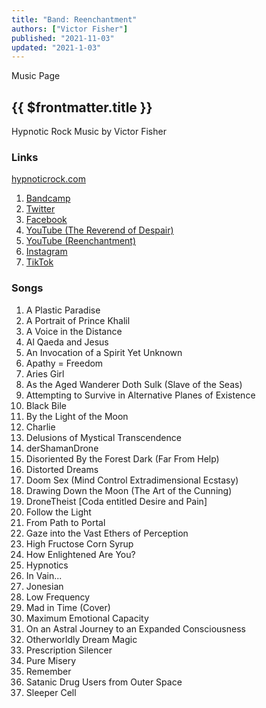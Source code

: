 ```yaml
---
title: "Band: Reenchantment"
authors: ["Victor Fisher"]
published: "2021-11-03"
updated: "2021-1-03"
---
```


<g-link to="/music">Music Page</g-link>

## {{ $frontmatter.title }}

Hypnotic Rock Music by Victor Fisher

### Links

<a href="http://hypnoticrock.com">hypnoticrock.com</a>

1. <a href="https://reenchantment.bandcamp.com">Bandcamp</a>
2. <a href="https://twitter.com/hypnoticrock">Twitter</a>
3. <a href="https://www.facebook.com/hypnoticrock">Facebook</a>
4. <a href="https://www.youtube.com/user/reverendofdespair">YouTube (The Reverend of Despair)</a>
5. <a href="https://www.youtube.com/channel/UCUty3MJPa-JrdNLJtiSxttA">YouTube (Reenchantment)</a>
6. <a href="https://www.instagram.com/hypnoticrock">Instagram</a>
7. <a href="https://www.tiktok.com/@hypnoticrock">TikTok</a>
<!-- * Snapchat -->

### Songs
1. <g-link to="/song/a-plastic-paradise">A Plastic Paradise</g-link>
2. <g-link to="/song/a-portrait-of-prince-khalil">A Portrait of Prince Khalil</g-link>
3. <g-link to="/song/a-voice-in-the-distance">A Voice in the Distance</g-link>
4. <g-link to="/song/al-qaeda-and-jesus">Al Qaeda and Jesus</g-link>
5. <g-link to="/song/an-invocation-of-a-spirit-yet-unknown">An Invocation of a Spirit Yet Unknown</g-link>
6. <g-link to="/song/apathy-equals-freedom">Apathy = Freedom</g-link>
7. <g-link to="/song/aries-girl">Aries Girl</g-link>
8. <g-link to="/song/as-the-aged-wanderer-doth-sulk-slave-of-the-seas">As the Aged Wanderer Doth Sulk (Slave of the Seas)</g-link>
9. <g-link to="/song/attempting-to-survive-in-alternative-planes-of-existence">Attempting to Survive in Alternative Planes of Existence</g-link>
10. <g-link to="/song/black-bile">Black Bile</g-link>
11. <g-link to="/song/by-the-light-of-the-moon">By the Light of the Moon</g-link>
12. <g-link to="/song/charlie">Charlie</g-link>
13. <g-link to="/song/delusions-of-mystical-transcendence">Delusions of Mystical Transcendence</g-link>
14. <g-link to="/song/der-shaman-drone">derShamanDrone</g-link>
15. <g-link to="/song/disoriented-by-the-forest-dark-far-from-help">Disoriented By the Forest Dark (Far From Help)</g-link>
16. <g-link to="/song/distorted-dreams">Distorted Dreams</g-link>
17. <g-link to="/song/doom-sex-mind-control-extradimensional-ecstasy">Doom Sex (Mind Control Extradimensional Ecstasy)</g-link>
18. <g-link to="/song/drawing-down-the-moon-the-art-of-the-cunning">Drawing Down the Moon (The Art of the Cunning)</g-link>
19. <g-link to="/song/drone-theist-coda-entitled-desire-and-pain">DroneTheist [Coda entitled Desire and Pain]</g-link>
20. <g-link to="/song/follow-the-light">Follow the Light</g-link>
21. <g-link to="/song/from-path-to-portal">From Path to Portal</g-link>
22. <g-link to="/song/gaze-into-the-vast-ethers-of-perception">Gaze into the Vast Ethers of Perception</g-link>
23. <g-link to="/song/high-fructose-corn-syrup">High Fructose Corn Syrup</g-link>
24. <g-link to="/song/how-enlightened-are-you">How Enlightened Are You?</g-link>
25. <g-link to="/song/hypnotics">Hypnotics</g-link>
26. <g-link to="/song/in-vain">In Vain...</g-link>
27. <g-link to="/song/jonesian">Jonesian</g-link>
28. <g-link to="/song/low-frequency">Low Frequency</g-link>
29. <g-link to="/song/mad-in-time-cover">Mad in Time (Cover)</g-link>
30. <g-link to="/song/maximum-emotional-capacity">Maximum Emotional Capacity</g-link>
31. <g-link to="/song/on-an-astral-journey-to-an-expanded-consciousness">On an Astral Journey to an Expanded Consciousness</g-link>
32. <g-link to="/song/otherworldly-dream-magic">Otherworldly Dream Magic</g-link>
33. <g-link to="/song/prescription-silencer">Prescription Silencer</g-link>
34. <g-link to="/song/pure-misery">Pure Misery</g-link>
35. <g-link to="/song/remember">Remember</g-link>
36. <g-link to="/song/satanic-drug-users-from-outer-space">Satanic Drug Users from Outer Space</g-link>
37. <g-link to="/song/sleeper-cell">Sleeper Cell</g-link>

